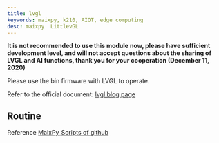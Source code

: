 ```yaml
---
title: lvgl
keywords: maixpy, k210, AIOT, edge computing
desc: maixpy  LittlevGL
---
```



**It is not recommended to use this module now, please have sufficient development level, and will not accept questions about the sharing of LVGL and AI functions, thank you for your cooperation (December 11, 2020)**

Please use the bin firmware with LVGL to operate.

Refer to the official document: [lvgl blog page](https://blog.littlevgl.com/2019-02-20/micropython-bindings)

## Routine

Reference [MaixPy_Scripts of github](https://github.com/sipeed/MaixPy-v1_scripts/tree/master/multimedia/gui/lvgl)
